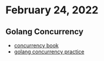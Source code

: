# February 24, 2022

## Golang Concurrency
* [concurrency book](https://www.golang-book.com/books/intro/10)
* [golang concurrency practice](https://github.com/mateors/golang/blob/master/tooling.md)

